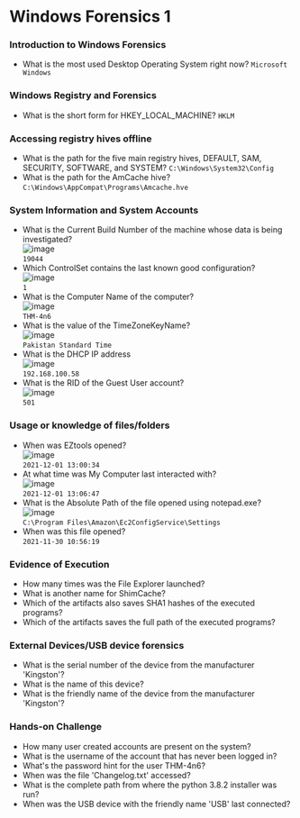 # Windows Forensics 1

### Introduction to Windows Forensics
- What is the most used Desktop Operating System right now? `Microsoft Windows`

### Windows Registry and Forensics
- What is the short form for HKEY_LOCAL_MACHINE? `HKLM`

### Accessing registry hives offline
- What is the path for the five main registry hives, DEFAULT, SAM, SECURITY, SOFTWARE, and SYSTEM? `C:\Windows\System32\Config`
- What is the path for the AmCache hive? `C:\Windows\AppCompat\Programs\Amcache.hve`

### System Information and System Accounts
- What is the Current Build Number of the machine whose data is being investigated?<br />
![image](https://github.com/user-attachments/assets/289ed649-be32-47ff-9fdd-1641c702d277)<br />
`19044`
- Which ControlSet contains the last known good configuration?<br />
![image](https://github.com/user-attachments/assets/4fff8acf-f8e3-44a8-b6ed-f3bbc54d994f)<br />
`1`
- What is the Computer Name of the computer?<br />
![image](https://github.com/user-attachments/assets/56d83a5f-fa8c-4305-862b-71adb5911ab0)<br />
`THM-4n6`
- What is the value of the TimeZoneKeyName? <br />
![image](https://github.com/user-attachments/assets/4ce5a2ed-fb3f-4156-af49-05d440dcad8f)<br />
`Pakistan Standard Time`
- What is the DHCP IP address<br />
![image](https://github.com/user-attachments/assets/743efe8f-330a-404c-83f5-6012b8dd5683)<br />
`192.168.100.58`
- What is the RID of the Guest User account?<br />
![image](https://github.com/user-attachments/assets/166183e0-6c23-45e4-8c82-6cfaf2372dff)<br />
`501`

### Usage or knowledge of files/folders
- When was EZtools opened? <br />
![image](https://github.com/user-attachments/assets/a72459ba-1c9d-44b3-a938-f0411555f4bb)<br />
`2021-12-01 13:00:34`
- At what time was My Computer last interacted with? <br />
![image](https://github.com/user-attachments/assets/6394f621-07c9-4d12-9863-737278a8a80f)<br />
`2021-12-01 13:06:47`
- What is the Absolute Path of the file opened using notepad.exe?<br />
![image](https://github.com/user-attachments/assets/51fbf9d7-7e66-4abf-99d2-33333ef995c1)<br />
`C:\Program Files\Amazon\Ec2ConfigService\Settings`
- When was this file opened?<br /> `2021-11-30 10:56:19`

### Evidence of Execution
- How many times was the File Explorer launched?
- What is another name for ShimCache?
- Which of the artifacts also saves SHA1 hashes of the executed programs?
- Which of the artifacts saves the full path of the executed programs?

### External Devices/USB device forensics
- What is the serial number of the device from the manufacturer 'Kingston'?
- What is the name of this device?
- What is the friendly name of the device from the manufacturer 'Kingston'?

### Hands-on Challenge
- How many user created accounts are present on the system? 
- What is the username of the account that has never been logged in?
- What's the password hint for the user THM-4n6?
- When was the file 'Changelog.txt' accessed?
- What is the complete path from where the python 3.8.2 installer was run?
- When was the USB device with the friendly name 'USB' last connected?
